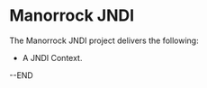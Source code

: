 
Manorrock JNDI
==============

The Manorrock JNDI project delivers the following:

* A JNDI Context.

--END

